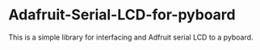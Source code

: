 # Adafruit-Serial-LCD-for-pyboard

This is a simple library for interfacing and Adfruit serial LCD to a pyboard.
